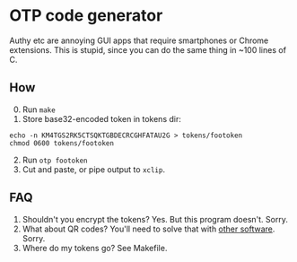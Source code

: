 OTP code generator
===

Authy etc are annoying GUI apps that require smartphones or Chrome
extensions. This is stupid, since you can do the same thing in ~100
lines of C.

How
--

0. Run `make`
1. Store base32-encoded token in tokens dir:

```
echo -n KM4TGS2RK5CTSQKTGBDECRCGHFATAU2G > tokens/footoken
chmod 0600 tokens/footoken
```
2. Run `otp footoken`
3. Cut and paste, or pipe output to `xclip`.

FAQ
--
1. Shouldn't you encrypt the tokens? Yes. But this program doesn't. Sorry.
2. What about QR codes? You'll need to solve that with [other software](https://github.com/dlbeer/quirc). Sorry.
3. Where do my tokens go? See Makefile.
